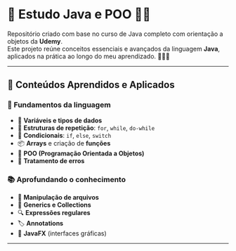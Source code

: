 # 📘 Estudo Java e POO 🤌🏽

Repositório criado com base no curso de Java completo com orientação a objetos da **Udemy**.  
Este projeto reúne conceitos essenciais e avançados da linguagem **Java**, aplicados na prática ao longo do meu aprendizado. 👨‍💻✨

---

## 🚀 Conteúdos Aprendidos e Aplicados

### 🧠 Fundamentos da linguagem

- 🩷 **Variáveis e tipos de dados**
- 🔁 **Estruturas de repetição**: `for`, `while`, `do-while`
- 🔀 **Condicionais**: `if`, `else`, `switch`
- 📦 **Arrays** e criação de **funções**
- 🧱 **POO (Programação Orientada a Objetos)**
- 🧪 **Tratamento de erros**

### 📚 Aprofundando o conhecimento

- 📂 **Manipulação de arquivos**
- 💎 **Generics e Collections**
- 🔍 **Expressões regulares**
- 🏷️ **Annotations**
- 🎨 **JavaFX** (interfaces gráficas)

---
